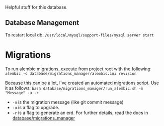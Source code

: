 Helpful stuff for this database.

## Database Management
To restart local db:
`/usr/local/mysql/support-files/mysql.server start`

# Migrations
To run alembic migrations, execute from project root with the following:
  `alembic -c database/migrations_manager/alembic.ini revision`

Because this can be a lot, I've created an automated migrations script. Use it
as follows:
  `bash database/migrations_manager/run_alembic.sh -m "Message" -u -r`
* `-m` is the migration message (like git commit message)
* `-u` is a flag to upgrade.
* `-r` is a flag to generate an erd.
For further details, read the docs in [database/migrations_manager](migrations_manager/)
